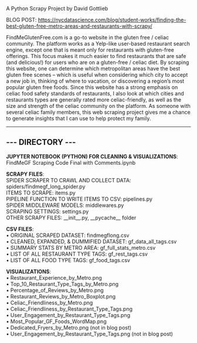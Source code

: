 A Python Scrapy Project by David Gottlieb

BLOG POST: https://nycdatascience.com/blog/student-works/finding-the-best-gluten-free-metro-areas-and-restaurants-with-scrapy/

FindMeGlutenFree.com is a go-to website in the gluten free / celiac community. The platform works as a Yelp-like user-based restaurant search engine, except one that is meant only for restaurants with gluten-free offerings. This focus makes it much easier to find restaurants that are safe (and delicious!) for users who are on a gluten-free / celiac diet. By scraping this website, one can determine which metropolitan areas have the best gluten free scenes – which is useful when considering which city to accept a new job in, thinking of where to vacation, or discovering a region’s most popular gluten free foods. Since this website has a strong emphasis on celiac food safety standards of restaurants, I also look at which cities and restaurants types are generally rated more celiac-friendly, as well as the size and strength of the celiac community on the platform. As someone with several celiac family members, this web scraping project gives me a chance to generate insights that I can use to help protect my family. 

-----------------
--- DIRECTORY ---
-----------------
**JUPYTER NOTEBOOK (PYTHON) FOR CLEANING & VISUALIZATIONS**:\
FindMeGF Scraping Code Final with Comments.ipynb

**SCRAPY FILES**: \
SPIDER SCRAPER TO CRAWL AND COLLECT DATA: spiders/findmegf_long_spider.py\
ITEMS TO SCRAPE: items.py \
PIPELINE FUNCTION TO WRITE ITEMS TO CSV: pipelines.py \
SPIDER MIDDLEWARE MODELS: middlewares.py \
SCRAPING SETTINGS: settings.py \
OTHER SCRAPY FILES: \_\_init\_\_.py, \_\_pycache\_\_ folder


**CSV FILES**:\
• ORIGINAL SCRAPED DATASET: findmegflong.csv\
• CLEANED, EXPANDED, & DUMMIFIED DATASET: gf_data_all_tags.csv\
• SUMMARY STATS BY METRO AREA: gf_full_stats_metro.csv\
• LIST OF ALL RESTAURANT TYPE TAGS:  gf_rest_tags.csv\
• LIST OF ALL FOOD TYPE TAGS: gf_food_tags.csv

**VISUALIZATIONS**: \
• Restaurant_Experience_by_Metro.png\
• Top_10_Restaurant_Type_Tags_by_Metro.png\
• Percentage_of_Reviews_by_Metro.png\
• Restaurant_Reviews_by_Metro_Boxplot.png\
• Celiac_Friendliness_by_Metro.png\
• Celiac_Friendliness_by_Restaurant_Type_Tags.png\
• User_Engagement_by_Restaurant_Type_Tags.png\
• Most_Popular_GF_Foods_WordMap.png\
• Dedicated_Fryers_by_Metro.png (not in blog post)\
• User_Engagement_by_Restaurant_Type_Tags.png (not in blog post)